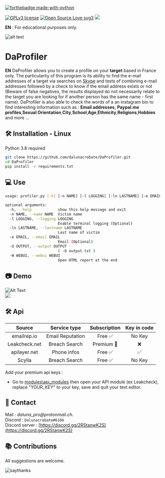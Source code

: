 [![forthebadge made-with-python](http://ForTheBadge.com/images/badges/made-with-python.svg)](https://www.python.org/)

[![GPLv3 license](https://img.shields.io/badge/License-GPLv3-blue.svg)](http://perso.crans.org/besson/LICENSE.html) [![Open Source Love svg3](https://badges.frapsoft.com/os/v3/open-source.svg?v=103)](https://github.com/dalunacrobate/daprofiler)
![](https://visitor-badge.laobi.icu/badge?page_id=dalunacrobate.daprofiler)

**EN** : For educational purposes only.

![alt text](https://i.ibb.co/5xhj7pZ/8b9770d14be1d8c3f86d157d32d4044e.png)
# DaProfiler

**EN** DaProfiler allows you to create a profile on your **target** based in France only.
The particularity of this program is its ability to find the e-mail addresses of a target via searches on [Skype](https://www.skype.com/) and tests of combining e-mail addresses followed by a check to know if the email address exists or not (Beware of false negatives, the results displayed do not necessarily relate to the target you are looking for if another person has the same name - first name). DaProfiler is also able to check the words of a an instagram bio to find interesting information such as : **Email addresses**, **Paypal.me profiles**,**Sexual Orientation**,**City**,**School**,**Age**,**Ethnicity**,**Religions**,**Hobbies** and more ...

## 🛠 Installation - Linux

Python 3.8 required
```bash
git clone https://github.com/dalunacrobate/DaProfiler.git
cd DaProfiler
pip install -r requirements.txt
```
## 💻 Use
```bash
usage: profiler.py [-h] [-n NAME] [-l LOGGING] [-ln LASTNAME] [-e EMAIL] [-O OUTPUT] [-W WEBUI]

optional arguments:
  -h, --help            show this help message and exit
  -n NAME, --name NAME  Victim name
  -l LOGGING, --logging LOGGING
                        Enable terminal logging (Optional)
  -ln LASTNAME, --lastname LASTNAME
                        Last name of victim
  -e EMAIL, --email EMAIL
                        Email (Optional)
  -O OUTPUT, --output OUTPUT
                        ( -O output.txt )
  -W WEBUI, --webui WEBUI
                        Open HTML report at the end
```

## 📷 Demo
![Alt Text](https://github.com/dalunacrobate/Gifs/blob/main/gif.gif)<br>
![](https://i.ibb.co/YPHwv39/hh.png)

## 🛠 Api
| Source | Service type | Subscription | Key in code |
| :---: | :---: | :---: | :---: |
| emailrep.io | Email Reputation | Free ✅ | No Key |
| Leakcheck.net | Breach Search | Premium 🔑 | ❌ | 
| apilayer.net | Phone infos | Free ✅ | ✅ |
| Scylla | Breach Search | Free ✅ | No Key |

Add your premium api keys :
+ Go to [modules\api_modules](https://github.com/dalunacrobate/DaProfiler/tree/main/modules/api_modules) then open your API module (ex Leakcheck), replace "YOUR_KEY" to your key, save and quit your text editor.

##  📝 Contact
Mail : _daluna_pro@protonmail.ch_. <br>
Discord : `Dalunacrobate#6166` <br>
Discord server : [https://discord.gg/2RStanwK2S](https://discord.gg/2RStanwK2S)


## 📚 Contributions
All suggestions are welcome.

![saythanks](https://img.shields.io/badge/say-thanks-ff69b4.svg)

